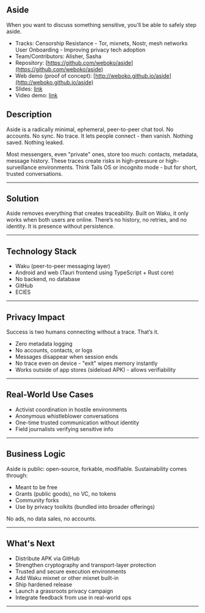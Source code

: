 ## Aside

When you want to discuss something sensitive, you'll be able to safely step aside.

- Tracks:  Censorship Resistance - Tor, mixnets, Nostr, mesh networks  User Onboarding - Improving privacy tech adoption
- Team/Contributors:  Alisher, Sasha
- Repository:  [https://github.com/weboko/aside](https://github.com/weboko/aside)
- Web demo (proof of concept):  [http://weboko.github.io/aside](http://weboko.github.io/aside)
- Slides: [link](https://www.figma.com/proto/RabMCrsG4P9lzJ4lnp1mM6/Aside?page-id=202%3A13193&node-id=202-13249&viewport=149%2C202%2C0.19&t=sfau0xoJzMI6ec6f-1&scaling=contain&content-scaling=fixed)
- Video demo: [link](https://github.com/weboko/aside/blob/51c9ed656d78db6296dedf6b363e85151f582caa/demo.MOV)

## Description

Aside is a radically minimal, ephemeral, peer-to-peer chat tool. No accounts. No sync. No trace. It lets people connect - then vanish. Nothing saved. Nothing leaked.

Most messengers, even "private" ones, store too much: contacts, metadata, message history. These traces create risks in high-pressure or high-surveillance environments. Think Tails OS or incognito mode - but for short, trusted conversations.

---

## Solution

Aside removes everything that creates traceability. Built on Waku, it only works when both users are online. There’s no history, no retries, and no identity. It is presence without persistence.

---

## Technology Stack

- Waku (peer-to-peer messaging layer)
- Android and web (Tauri frontend using TypeScript + Rust core)
- No backend, no database
- GitHub
- ECIES

---

## Privacy Impact

Success is two humans connecting without a trace. That’s it.

- Zero metadata logging
- No accounts, contacts, or logs
- Messages disappear when session ends
- No trace even on device - "exit" wipes memory instantly
- Works outside of app stores (sideload APK) - allows verifiability

---

## Real-World Use Cases

- Activist coordination in hostile environments
- Anonymous whistleblower conversations
- One-time trusted communication without identity
- Field journalists verifying sensitive info

---

## Business Logic

Aside is public: open-source, forkable, modifiable. Sustainability comes through:

- Meant to be free
- Grants (public goods), no VC, no tokens
- Community forks
- Use by privacy toolkits (bundled into broader offerings)

No ads, no data sales, no accounts.

---

## What's Next

- Distribute APK via GitHub
- Strengthen cryptography and transport-layer protection
- Trusted and secure execution environments
- Add Waku mixnet or other mixnet built-in
- Ship hardened release
- Launch a grassroots privacy campaign
- Integrate feedback from use in real-world ops

---
